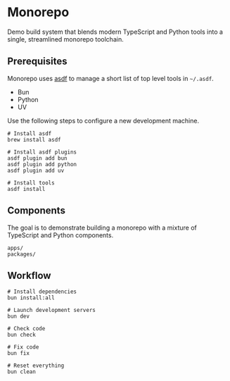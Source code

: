 # Monorepo

Demo build system that blends modern TypeScript and Python tools into a single, streamlined monorepo toolchain.

## Prerequisites

Monorepo uses [asdf](https://asdf-vm.com/) to manage a short list of top level tools in `~/.asdf`.

* Bun
* Python
* UV

Use the following steps to configure a new development machine.

```shell
# Install asdf
brew install asdf

# Install asdf plugins
asdf plugin add bun
asdf plugin add python
asdf plugin add uv

# Install tools
asdf install
```

## Components

The goal is to demonstrate building a monorepo with a mixture of TypeScript and Python components.

```
apps/
packages/
```

## Workflow

```shell
# Install dependencies
bun install:all

# Launch development servers
bun dev

# Check code
bun check

# Fix code
bun fix

# Reset everything
bun clean
```
